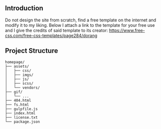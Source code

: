 <div align="center">
  <img src="./gif/sh.gif" alt="">
</div>
ㅤ



## Introduction
Do not design the site from scratch, find a free template on the internet and modify it to my liking. Below I attach a link to the template for your free use and I give the credits of said template to its creator: https://www.free-css.com/free-css-templates/page284/dorang




## Project Structure
    homepage/
    ├── assets/
    │   ├── css/
    │   ├── imgs/
    │   ├── js/
    │   ├── scss/
    │   └── vendors/
    ├── gif/
    │   └── ...
    ├── 404.html
    ├── fs.html
    ├── gulpfile.js
    ├── index.html
    ├── license.txt
    └── package.json






